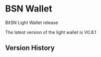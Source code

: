 # BSN Wallet

BitSN Light Wallet release

The latest version of the light wallet is V0.8.1

## Version History



